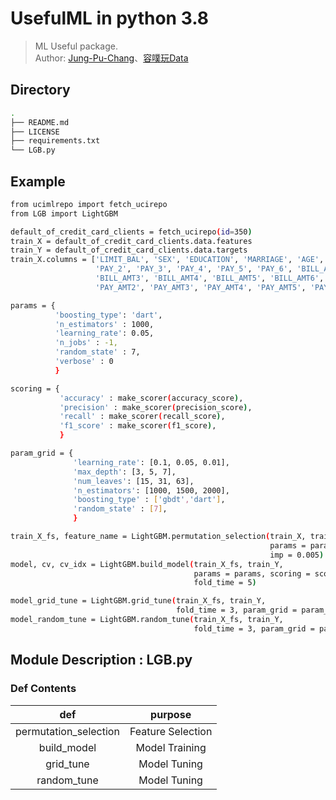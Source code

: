 # UsefulML in python 3.8

> ML Useful package.  
> Author: [Jung-Pu-Chang](https://www.linkedin.com/in/jungpu-chang-024859264/)、[容噗玩Data](https://www.youtube.com/channel/UCmWCMqDKCR56pqd10qNkv3Q)    

## Directory

```bash
.
├── README.md
├── LICENSE
├── requirements.txt
└── LGB.py
```

## Example

```bash
from ucimlrepo import fetch_ucirepo
from LGB import LightGBM

default_of_credit_card_clients = fetch_ucirepo(id=350)
train_X = default_of_credit_card_clients.data.features
train_Y = default_of_credit_card_clients.data.targets
train_X.columns = ['LIMIT_BAL', 'SEX', 'EDUCATION', 'MARRIAGE', 'AGE', 'PAY_0',
                   'PAY_2', 'PAY_3', 'PAY_4', 'PAY_5', 'PAY_6', 'BILL_AMT1', 'BILL_AMT2',
                   'BILL_AMT3', 'BILL_AMT4', 'BILL_AMT5', 'BILL_AMT6', 'PAY_AMT1',
                   'PAY_AMT2', 'PAY_AMT3', 'PAY_AMT4', 'PAY_AMT5', 'PAY_AMT6']

params = {
          'boosting_type': 'dart', 
          'n_estimators' : 1000,
          'learning_rate': 0.05,
          'n_jobs' : -1, 
          'random_state' : 7,
          'verbose' : 0
          }

scoring = {
           'accuracy' : make_scorer(accuracy_score), 
           'precision' : make_scorer(precision_score),
           'recall' : make_scorer(recall_score), 
           'f1_score' : make_scorer(f1_score),
           }

param_grid = {
              'learning_rate': [0.1, 0.05, 0.01],
              'max_depth': [3, 5, 7],
              'num_leaves': [15, 31, 63],
              'n_estimators': [1000, 1500, 2000],
              'boosting_type' : ['gbdt','dart'],
              'random_state' : [7], 
              }   

train_X_fs, feature_name = LightGBM.permutation_selection(train_X, train_Y, 
                                                          params = params,
                                                          imp = 0.005)
model, cv, cv_idx = LightGBM.build_model(train_X_fs, train_Y, 
                                         params = params, scoring = scoring, 
                                         fold_time = 5)

model_grid_tune = LightGBM.grid_tune(train_X_fs, train_Y, 
                                     fold_time = 3, param_grid = param_grid)
model_random_tune = LightGBM.random_tune(train_X_fs, train_Y, 
                                         fold_time = 3, param_grid = param_grid)
```

## Module Description : LGB.py  

### Def Contents
| def  | purpose |
|:------:|:-------:|
| permutation_selection | Feature Selection | 
| build_model | Model Training | 
| grid_tune | Model Tuning |
| random_tune | Model Tuning |

